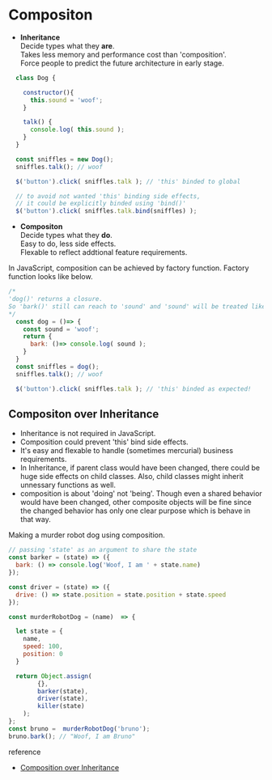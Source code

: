 # Compositon 

- **Inheritance**   
Decide types what they **are**.   
Takes less memory and performance cost than 'composition'.   
Force people to predict the future architecture in early stage.

```javascript
  class Dog {

    constructor(){
      this.sound = 'woof';
    }

    talk() {
      console.log( this.sound );
    }
  }

  const sniffles = new Dog();
  sniffles.talk(); // woof 

  $('button').click( sniffles.talk ); // 'this' binded to global

  // to avoid not wanted 'this' binding side effects, 
  // it could be explicitly binded using 'bind()'
  $('button').click( sniffles.talk.bind(sniffles) );
```

- **Compositon**   
Decide types what they **do**.    
Easy to do, less side effects.   
Flexable to reflect addtional feature requirements.

In JavaScript, composition can be achieved by factory function.
Factory function looks like below.

```javascript
/* 
'dog()' returns a closure. 
So 'bark()' still can reach to 'sound' and 'sound' will be treated like private.
*/
  const dog = ()=> {
    const sound = 'woof';
    return {
      bark: ()=> console.log( sound );
    }
  }
  const sniffles = dog();
  sniffles.talk(); // woof 

  $('button').click( sniffles.talk ); // 'this' binded as expected!
```


## Compositon over Inheritance

- Inheritance is not required in JavaScript.
- Composition could prevent 'this' bind side effects.
- It's easy and flexable to handle (sometimes mercurial) business requirements.
- In Inheritance, if parent class would have been changed, there could be huge side effects on child classes. Also, child classes might inherit unnessary functions as well.
- composition is about 'doing' not 'being'. Though even a shared behavior would have been changed, other composite objects will be fine since the changed behavior has only one clear purpose which is behave in that way.

Making a murder robot dog using composition.

```javascript
// passing 'state' as an argument to share the state
const barker = (state) => ({   
  bark: () => console.log('Woof, I am ' + state.name)
});

const driver = (state) => ({
  drive: () => state.position = state.position + state.speed
});

const murderRobotDog = (name)  => {

  let state = {
    name,
    speed: 100,
    position: 0
  }

  return Object.assign(
        {},
        barker(state),
        driver(state),
        killer(state)
    );
};
const bruno =  murderRobotDog('bruno');
bruno.bark(); // "Woof, I am Bruno"
```

reference 
- [Composition over Inheritance](https://medium.com/humans-create-software/composition-over-inheritance-cb6f88070205#.e03go36vv)

